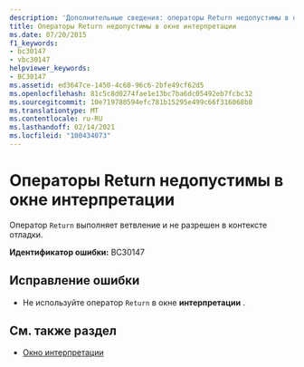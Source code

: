 ```yaml
---
description: 'Дополнительные сведения: операторы Return недопустимы в окне Immediate'
title: Операторы Return недопустимы в окне интерпретации
ms.date: 07/20/2015
f1_keywords:
- bc30147
- vbc30147
helpviewer_keywords:
- BC30147
ms.assetid: ed3647ce-1450-4c60-96c6-2bfe49cf62d5
ms.openlocfilehash: 81c5c8d0274fae1e13bc7ba6dc05492eb7fcbc32
ms.sourcegitcommit: 10e719780594efc781b15295e499c66f316068b8
ms.translationtype: MT
ms.contentlocale: ru-RU
ms.lasthandoff: 02/14/2021
ms.locfileid: "100434073"
---
```

# <a name="return-statements-are-not-valid-in-the-immediate-window"></a>Операторы Return недопустимы в окне интерпретации

Оператор `Return` выполняет ветвление и не разрешен в контексте отладки.  
  
 **Идентификатор ошибки:** BC30147  
  
## <a name="to-correct-this-error"></a>Исправление ошибки  
  
- Не используйте оператор `Return` в окне **интерпретации** .  
  
## <a name="see-also"></a>См. также раздел

- [Окно интерпретации](/visualstudio/ide/reference/immediate-window)
